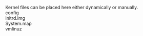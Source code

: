 Kernel files can be placed here either dynamically or manually.  
config  
initrd.img  
System.map  
vmlinuz
